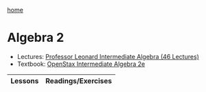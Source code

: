 [home](/README.md)
# Algebra 2
- Lectures: [Professor Leonard Intermediate Algebra (46 Lectures)](https://www.youtube.com/watch?v=0EnklHkVKXI&list=PLC292123722B1B450)
- Textbook: [OpenStax Intermediate Algebra 2e](https://openstax.org/details/books/intermediate-algebra-2e)

Lessons | Readings/Exercises
--- | ---